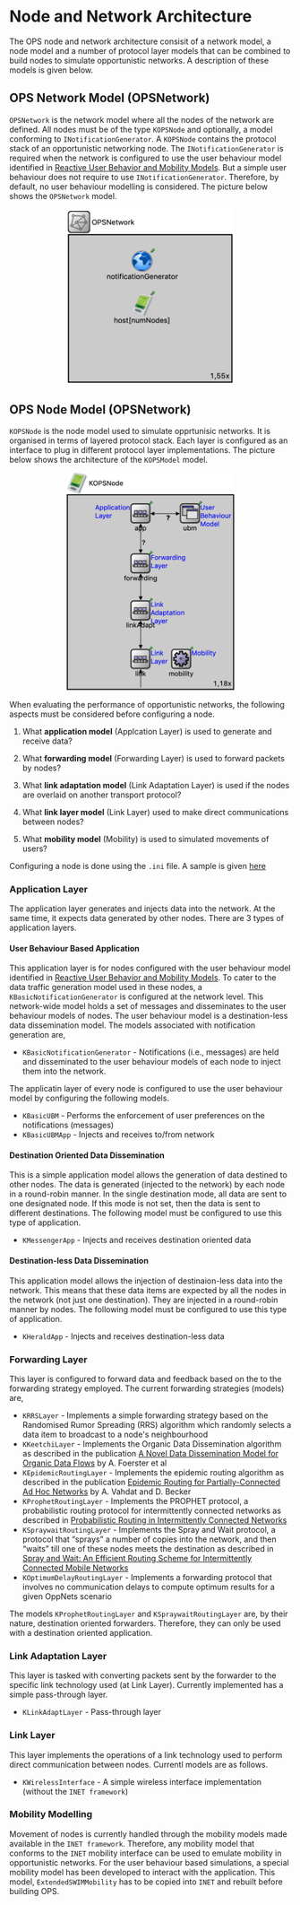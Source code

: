 # Node and Network Architecture

The OPS node and network architecture consisit of a network model, a node model and a number of protocol 
layer models that can be combined to build nodes to simulate opportunistic networks. A description 
of these models is given below.

## OPS Network Model (OPSNetwork)

`OPSNetwork` is the network model where all the nodes of the network are defined. All nodes
must be of the type `KOPSNode` and optionally, a model conforming to `INotificationGenerator`.
A `KOPSNode` contains the protocol stack of an opportunistic networking node. The `INotificationGenerator`
is required when the network is configured to use the user behaviour model identified in 
[Reactive User Behavior and Mobility Models](https://arxiv.org/abs/1709.06395). But a simple
user behaviour does not require to use `INotificationGenerator`. Therefore, by default, no
user behaviour modelling is considered. The picture below shows the `OPSNetwork` model.

<p align="center">
  <img src="../images/ops-network.png" width="300"/>
</p>


## OPS Node Model (OPSNetwork)

`KOPSNode` is the node model used to simulate opprtunisic networks. It is organised in
terms of layered protocol stack. Each layer is configured as an interface to plug in
different protocol layer implementations. The picture below shows the architecture of
the `KOPSModel` model.

<p align="center">
  <img src="../images/ops-node-model.png" width="300"/>
</p>

When evaluating the performance of opportunistic networks, the following aspects must
be considered before configuring a node.

1. What **application model** (Applcation Layer) is used to generate and receive data?

2. What **forwarding model** (Forwarding Layer) is used to forward packets by nodes?

3. What **link adaptation model** (Link Adaptation Layer) is used if the nodes are overlaid on another transport protocol?

4. What **link layer model** (Link Layer) used to make direct communications between nodes?

5. What **mobility model** (Mobility) is used to simulated movements of users?

Configuring a node is done using the `.ini` file. A sample is given [here](../../simulations/omnetpp-ops.ini) 

### Application Layer

The application layer generates and injects data into the network. At the same time, it expects
data generated by other nodes. There are 3 types of application layers.


#### User Behaviour Based Application

This application layer is for nodes configured with the user behaviour model identified in 
[Reactive User Behavior and Mobility Models](https://arxiv.org/abs/1709.06395). To cater 
to the data traffic generation model used in these nodes, a `KBasicNotificationGenerator` 
is configured at the network level. This network-wide model holds a set of messages and 
disseminates to the user behaviour models of nodes. The user behaviour model is a 
destination-less data dissemination model. The models associated with notification 
generation are,

   - `KBasicNotificationGenerator` - Notifications (i.e., messages) are held and disseminated to 
     the user behaviour models of each node to inject them into the network.


The applicatin layer of every node is configured to use the user behaviour model by configuring 
the following models.


   - `KBasicUBM` - Performs the enforcement of user preferences on the notifications (messages)
   - `KBasicUBMApp` - Injects and receives to/from network


#### Destination Oriented Data Dissemination 

This is a simple application model allows the generation of data destined to other nodes. The 
data is generated (injected to the network) by each node in a round-robin manner. In the
single destination mode, all data are sent to one designated node. If this mode is not set, then
the data is sent to different destinations. The following model must be configured to use this
type of application.

   - `KMessengerApp` - Injects and receives destination oriented data


#### Destination-less Data Dissemination

This application model allows the injection of destinaion-less data into the network. This
means that these data items are expected by all the nodes in the network (not just one
destination). They are injected in a round-robin manner by nodes. The following model 
must be configured to use this type of application.

   - `KHeraldApp` - Injects and receives destination-less data


### Forwarding Layer

This layer is configured to forward data and feedback based on the to the forwarding strategy 
employed. The current forwarding strategies (models) are,

   - `KRRSLayer` - Implements a simple forwarding strategy based on the Randomised
     Rumor Spreading (RRS) algorithm which randomly selects a data item to broadcast
     to a node's neighbourhood
   - `KKeetchiLayer` - Implements the Organic Data Dissemination algorithm as described
     in the publication [A Novel Data Dissemination Model for Organic Data Flows](https://link.springer.com/chapter/10.1007%2F978-3-319-26925-2_18) by
     A. Foerster et al
   - `KEpidemicRoutingLayer` - Implements the epidemic routing algorithm as described
     in the publication [Epidemic Routing for Partially-Connected Ad Hoc Networks](http://issg.cs.duke.edu/epidemic/epidemic.pdf)
     by A. Vahdat and D. Becker
   - `KProphetRoutingLayer` - Implements the PROPHET protocol, a probabilistic routing 
     protocol for intermittently connected networks 
     as described in [Probabilistic Routing in Intermittently Connected Networks](http://citeseerx.ist.psu.edu/viewdoc/download?doi=10.1.1.59.6027&rep=rep1&type=pdf)
   - `KSpraywaitRoutingLayer` - Implements the Spray and Wait protocol, a protocol that “sprays” 
      a number of copies into the network, and then “waits” till one of these nodes meets the 
      destination as described in [Spray and Wait: An Efficient Routing Scheme for Intermittently Connected Mobile Networks](http://chants.cs.ucsb.edu/2005/papers/paper-SpyPso.pdf)
   - `KOptimumDelayRoutingLayer` - Implements a forwarding protocol that involves no 
      communication delays to compute optimum results for a given OppNets scenario

The models `KProphetRoutingLayer` and `KSpraywaitRoutingLayer` are, by their nature, 
destination oriented forwarders. Therefore, they can only be used with a destination
oriented application.


###  Link Adaptation Layer

This layer is tasked with converting packets sent by the forwarder to the specific 
link technology used (at Link Layer). Currently implemented has a simple pass-through layer.

   - `KLinkAdaptLayer` - Pass-through layer


### Link Layer

This layer implements the operations of a link technology used to perform direct communication
between nodes. Currentl models are as follows.

   - `KWirelessInterface` - A simple wireless interface implementation (without the `INET
     framework`)


### Mobility Modelling

Movement of nodes is currently handled through the mobility models made available in the 
`INET framework`. Therefore, any mobility model that conforms to the `INET` mobility interface
can be used to emulate mobility in opportunistic networks. For the user behaviour based 
simulations, a special mobility model has been developed to interact with the application.
This model, `ExtendedSWIMMobility` has to be copied into `INET` and rebuilt before building
OPS.


